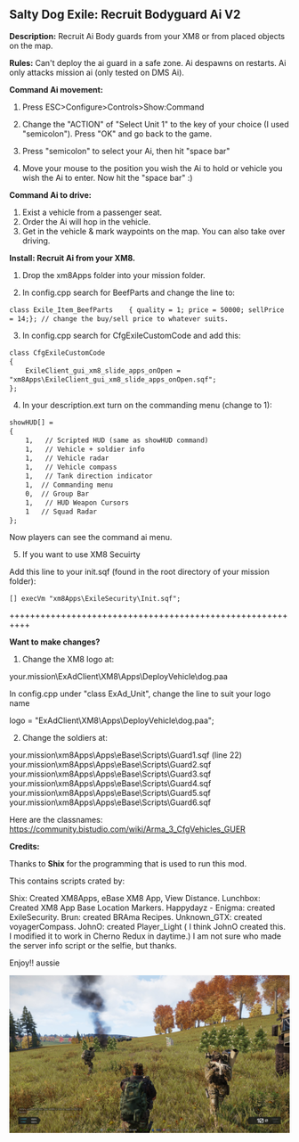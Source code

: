 ## Salty Dog Exile: Recruit Bodyguard Ai V2

**Description:** Recruit Ai Body guards from your XM8 or from placed objects on the map. 

**Rules:** Can't deploy the ai guard in a safe zone. Ai despawns on restarts. Ai only attacks mission ai (only tested on DMS Ai).

**Command Ai movement:**

1. Press ESC>Configure>Controls>Show:Command

2. Change the "ACTION" of "Select Unit 1" to the key of your choice (I used "semicolon"). Press "OK" and go back to the game.

3. Press "semicolon" to select your Ai, then hit "space bar"

4. Move your mouse to the position you wish the Ai to hold or vehicle you wish the Ai to enter. Now hit the "space bar" :)

**Command Ai to drive:**

1. Exist a vehicle from a passenger seat.
2. Order the Ai will hop in the vehicle.
3. Get in the vehicle & mark waypoints on the map. You can also take over driving.


**Install: Recruit Ai from your XM8.**

1. Drop the xm8Apps folder into your mission folder.

2. In config.cpp search for BeefParts and change the line to:
```
class Exile_Item_BeefParts    { quality = 1; price = 50000; sellPrice = 14;}; // change the buy/sell price to whatever suits.

```
3. In config.cpp search for CfgExileCustomCode and add this:
```
class CfgExileCustomCode 
{
	ExileClient_gui_xm8_slide_apps_onOpen = "xm8Apps\ExileClient_gui_xm8_slide_apps_onOpen.sqf";																							 
};
```
4. In your description.ext turn on the commanding menu (change to 1):
```
showHUD[] =
{
    1,   // Scripted HUD (same as showHUD command)
    1,   // Vehicle + soldier info
    1,   // Vehicle radar
    1,   // Vehicle compass
    1,   // Tank direction indicator
    1,  // Commanding menu
    0,  // Group Bar
    1,   // HUD Weapon Cursors
    1   // Squad Radar
};
```
Now players can see the command ai menu. 

 5. If you want to use XM8 Secuirty 
 
 Add this line to your init.sqf (found in the root directory of your mission folder):

```
[] execVm "xm8Apps\ExileSecurity\Init.sqf";

```

++++++++++++++++++++++++++++++++++++++++++++++++++++++++++

**Want to make changes?**

1. Change the XM8 logo at:

your.mission\ExAdClient\XM8\Apps\DeployVehicle\dog.paa

In config.cpp under "class ExAd_Unit", change the line to suit your logo name

logo = "ExAdClient\XM8\Apps\DeployVehicle\dog.paa";

2. Change the soldiers at:

your.mission\xm8Apps\Apps\eBase\Scripts\Guard1.sqf (line 22)
your.mission\xm8Apps\Apps\eBase\Scripts\Guard2.sqf 
your.mission\xm8Apps\Apps\eBase\Scripts\Guard3.sqf 
your.mission\xm8Apps\Apps\eBase\Scripts\Guard4.sqf 
your.mission\xm8Apps\Apps\eBase\Scripts\Guard5.sqf 
your.mission\xm8Apps\Apps\eBase\Scripts\Guard6.sqf 

Here are the classnames: https://community.bistudio.com/wiki/Arma_3_CfgVehicles_GUER

**Credits:**

Thanks to **Shix** for the programming that is used to run this mod.

This contains scripts crated by:

Shix: Created XM8Apps, eBase XM8 App, View Distance.
Lunchbox: Created XM8 App Base Location Markers.
Happydayz - Enigma: created ExileSecurity.
Brun: created BRAma Recipes.
Unknown_GTX: created voyagerCompass.
JohnO: created Player_Light ( I think JohnO created this. I modified it to work in Cherno Redux in daytime.)
I am not sure who made the server info script or the selfie, but thanks.

Enjoy!!
aussie

![Recruit Ai](https://raw.githubusercontent.com/aussie-battler/Salty-Dog-Exile-Recruit-Ai/master/20170906170504_1.jpg)

